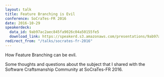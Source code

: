 ```yaml
---
layout: talk
title: Feature Branching is Evil
conference: SoCraTes-FR 2016
date: 2016-10-29
speakerdeck:
  data_id: 9ab97ac2aec845fa9026c04a50155fe5
  download_link: https://speakerd.s3.amazonaws.com/presentations/9ab97ac2aec845fa9026c04a50155fe5/SoCraTes-FR_2016_-_Feature_Branching_is_Evil.pdf
redirect_from: "/talks/socrates-fr-2016"
---
```

How Feature Branching can be evil.

Some thoughts and questions about the subject that I shared with the Software Craftsmanship Community at SoCraTes-FR 2016.
